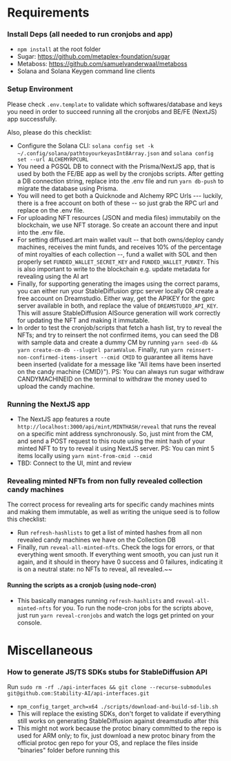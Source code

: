 # Requirements


### Install Deps (all needed to run cronjobs and app)

- `npm install` at the root folder
- Sugar: https://github.com/metaplex-foundation/sugar
- Metaboss: https://github.com/samuelvanderwaal/metaboss
- Solana and Solana Keygen command line clients

### Setup Environment

Please check `.env.template` to validate which softwares/database and keys you need in order to succeed running all the cronjobs and BE/FE (NextJS) app successfully.

Also, please do this checklist:

- Configure the Solana CLI: `solana config set -k ~/.config/solana/pathtoyourkeyasInt8Array.json` and `solana config set --url ALCHEMYRPCURL`
- You need a PGSQL DB to connect with the Prisma/NextJS app, that is used by both the FE/BE app as well by the cronjobs scripts. After getting a DB connection string, replace into the .env file and run `yarn db-push` to migrate the database using Prisma.
- You will need to get both a Quicknode and Alchemy RPC Urls --- luckily, there is a free account on both of these -- so just grab the RPC url and replace on the .env file.
- For uploading NFT resources (JSON and media files) immutabily on the blockchain, we use NFT storage. So create an account there and input into the .env file.
- For setting diffused.art main wallet vault -- that both owns/deploy candy machines, receives the mint funds, and receives 10% of the percentage of mint royalties of each collection --, fund a wallet with SOL and then properly set `FUNDED_WALLET_SECRET_KEY` and `FUNDED_WALLET_PUBKEY`. This is also important to write to the blockchain e.g. update metadata for revealing using the AI art
- Finally, for supporting generating the images using the correct params, you can either run your StableDiffusion grpc server locally OR create a free account on Dreamstudio. Either way, get the APIKEY for the gprc server available in both, and replace the value of `DREAMSTUDIO_API_KEY`. This will assure StableDiffusion AISource generation will work correctly for updating the NFT and making it immutable.
- In order to test the cronjob/scripts that fetch a hash list, try to reveal the NFTs; and try to reinsert the not confirmed items, you can seed the DB with sample data and create a dummy CM by running `yarn seed-db && yarn create-cm-db --slugUrl paramValue`. Finally, run `yarn reinsert-non-confirmed-items-insert --cmid CMID` to guarantee all items have been inserted (validate for a message like "All items have been inserted on the candy machine {CMID}"). PS: You can always run sugar withdraw CANDYMACHINEID on the terminal to withdraw the money used to upload the candy machine.

### Running the NextJS app
- The NextJS app features a route `http://localhost:3000/api/mint/MINTHASH/reveal` that runs the reveal on a specific mint address synchronously. So, just mint from the CM, and send a POST request to this route using the mint hash of your minted NFT to try to reveal it using NextJS server. PS: You can mint 5 items locally using `yarn mint-from-cmid --cmid`
- TBD: Connect to the UI, mint and review


### Revealing minted NFTs from non fully revealed collection candy machines
The correct process for revealing arts for specific candy machines mints and making them immutable, as well as writing the unique seed is to follow this checklist:
- Run `refresh-hashlists` to get a list of minted hashes from all non revealed candy machines we have on the Collection DB
- Finally, run `reveal-all-minted-nfts`. Check the logs for errors, or that everything went smooth. If everything went smooth, you can just run it again, and it should in theory have 0 success and 0 failures, indicating it is on a neutral state: no NFTs to reveal, all revealed.~~

#### Running the scripts as a cronjob (using node-cron)
- This basically manages running `refresh-hashlists` and `reveal-all-minted-nfts` for you. To run the node-cron jobs for the scripts above, just run `yarn reveal-cronjobs` and watch the logs get printed on your console.


# Miscellaneous
### How to generate JS/TS SDKs stubs for StableDiffusion API

Run ```sudo rm -rf ./api-interfaces && git clone --recurse-submodules git@github.com:Stability-AI/api-interfaces.git```

- `npm_config_target_arch=x64 ./scripts/download-and-build-sd-lib.sh`
- This will replace the existing SDKs, don't forget to validate if everything still works on generating StableDiffusion against dreamstudio after this
- This might not work because the protoc binary committed to the repo is used for ARM only; to fix, just download a new protoc binary from the official protoc gen repo for your OS, and replace the files inside "binaries" folder before running this